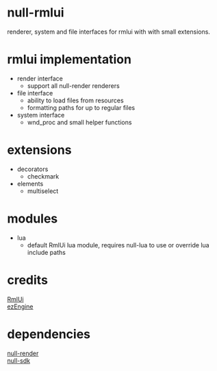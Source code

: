 # null-rmlui
renderer, system and file interfaces for rmlui with with small extensions.

# rmlui implementation
* render interface
    * support all null-render renderers
* file interface
    * ability to load files from resources
    * formatting paths for up to regular files
* system interface
    * wnd_proc and small helper functions

# extensions
* decorators
    * checkmark
* elements
    * multiselect

# modules
* lua
    * default RmlUi lua module, requires null-lua to use or override lua include paths 

# credits
[RmlUi](https://github.com/mikke89/RmlUi) \
[ezEngine](https://github.com/ezEngine/ezEngine)

# dependencies
[null-render](https://github.com/nullptr-sources/null-render) \
[null-sdk](https://github.com/nullptr-sources/null-sdk)